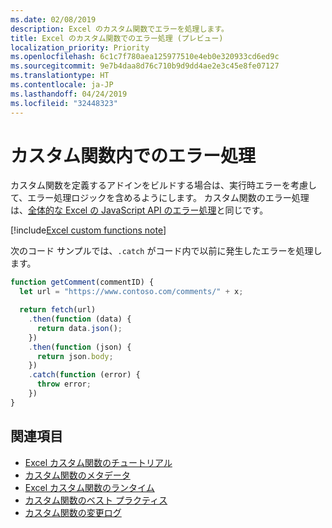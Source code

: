 ```yaml
---
ms.date: 02/08/2019
description: Excel のカスタム関数でエラーを処理します。
title: Excel のカスタム関数でのエラー処理 (プレビュー)
localization_priority: Priority
ms.openlocfilehash: 6c1c7f780aea125977510e4eb0e320933cd6ed9c
ms.sourcegitcommit: 9e7b4daa8d76c710b9d9dd4ae2e3c45e8fe07127
ms.translationtype: HT
ms.contentlocale: ja-JP
ms.lasthandoff: 04/24/2019
ms.locfileid: "32448323"
---
```

# <a name="error-handling-within-custom-functions"></a>カスタム関数内でのエラー処理

カスタム関数を定義するアドインをビルドする場合は、実行時エラーを考慮して、エラー処理ロジックを含めるようにします。 カスタム関数のエラー処理は、[全体的な Excel の JavaScript API のエラー処理](excel-add-ins-error-handling.md)と同じです。

[!include[Excel custom functions note](../includes/excel-custom-functions-note.md)]

次のコード サンプルでは、`.catch` がコード内で以前に発生したエラーを処理します。

```js
function getComment(commentID) {
  let url = "https://www.contoso.com/comments/" + x;

  return fetch(url)
    .then(function (data) {
      return data.json();
    })
    .then(function (json) {
      return json.body;
    })
    .catch(function (error) {
      throw error;
    })
}
```

## <a name="see-also"></a>関連項目

* [Excel カスタム関数のチュートリアル](../tutorials/excel-tutorial-create-custom-functions.md)
* [カスタム関数のメタデータ](custom-functions-json.md)
* [Excel カスタム関数のランタイム](custom-functions-runtime.md)
* [カスタム関数のベスト プラクティス](custom-functions-best-practices.md)
* [カスタム関数の変更ログ](custom-functions-changelog.md)
